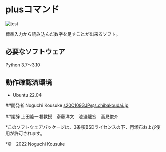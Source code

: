# plusコマンド
![test](https://github.com/noguchi82/robosys202x/actions/workflows/test.yml/badge.svg)

標準入力から読み込んだ数字を足すことが出来るソフト。

## 必要なソフトウェア

Python 3.7～3.10
## 動作確認済環境
* Ubuntu 22.04

##開発者
Noguchi Kousuke <s20C1093JP@s.chibakoudai.jp>

##謝辞
上田隆一准教授　斎藤洋文　池邉龍宏　高見俊介

*このソフトウェアパッケージは、3条項BSDライセンスの下、再頒布および使用が許可されます。

*©　2022 Noguchi Kousuke
